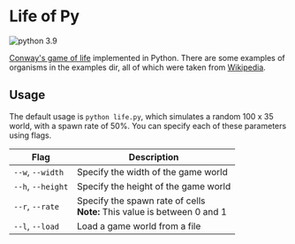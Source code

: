 # Life of Py
![python 3.9](https://img.shields.io/badge/python-3.9-blue)

[Conway's game of life](https://en.wikipedia.org/wiki/Conway's_Game_of_Life) implemented in Python. There are some examples of organisms in the examples dir, all of which were taken from [Wikipedia](https://en.wikipedia.org/wiki/Conway%27s_Game_of_Life#Examples_of_patterns).

## Usage
The default usage is `python life.py`, which simulates a random 100 x 35 world, with a spawn rate of 50%. You can specify each of these parameters using flags.

| Flag              | Description                                                                  |
| ----------------- | ---------------------------------------------------------------------------- |
| `--w`, `--width`  | Specify the width of the game world                                          |
| `--h`, `--height` | Specify the height of the game world                                         |
| `--r`, `--rate`   | Specify the spawn rate of cells <br> **Note:** This value is between 0 and 1 |
| `--l`, `--load`   | Load a game world from a file                                                |